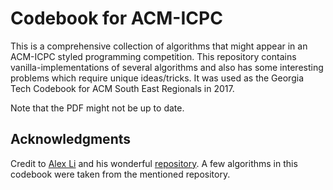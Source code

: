 # Codebook for ACM-ICPC

This is a comprehensive collection of algorithms that might appear in an ACM-ICPC styled programming competition. This repository contains vanilla-implementations of several algorithms and also has some interesting problems which require unique ideas/tricks. It was used as the Georgia Tech Codebook for ACM South East Regionals in 2017.

Note that the PDF might not be up to date.

## Acknowledgments

Credit to [Alex Li](https://github.com/alxli) and his wonderful [repository](https://github.com/alxli/Algorithm-Anthology). A few algorithms in this codebook were taken from the mentioned repository.